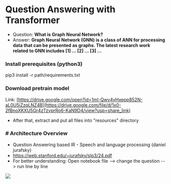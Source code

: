 #  Question Answering with Transformer

- Question: **What is Graph Neural Network?**
- Answer: **Graph Neural Network (GNN) is a class of ANN for processing data that can be presented as graphs. The latest research work related to GNN includes [1] … [2] … [3] …**
### Install prerequisites (python3)
pip3 install -r path/requirements.txt 
### Download pretrain model 
Link: [https://drive.google.com/open?id=1ml-Qwv4yHxepp852N-aL0U5iZzqLNZ4B](https://drive.google.com/file/d/1x0-2fBnoXKXU5Gr4zTzvprRo6-KaN9D4/view?usp=share_link)
- After that, extract and put all files into "resources" directory

### # Architecture Overview
 - Question Answering based IR - Speech and language processing (daniel jurafsky)
 - https://web.stanford.edu/~jurafsky/slp3/24.pdf
 - For better understanding: Open notebook file --> change the question --> run line by line
 
<img src="Framework.png">



